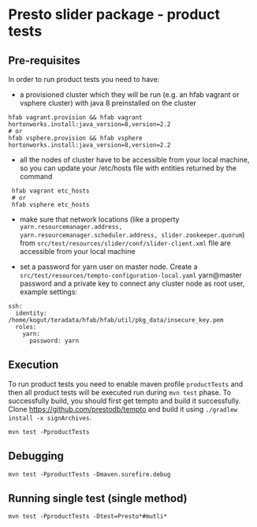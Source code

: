 # Presto slider package - product tests


## Pre-requisites

In order to run product tests you need to have: 

 * a provisioned cluster which they will be run (e.g. an hfab vagrant or vsphere cluster) with java 8 preinstalled on the cluster
 
```
hfab vagrant.provision && hfab vagrant hortonworks.install:java_version=8,version=2.2
# or
hfab vsphere.provision && hfab vsphere hortonworks.install:java_version=8,version=2.2
```

 * all the nodes of cluster have to be accessible from your local machine, so you can update your /etc/hosts file with entities returned by the command

```
 hfab vagrant etc_hosts
 # or
 hfab vsphere etc_hosts
```

 * make sure that network locations (like a property ```yarn.resourcemanager.address, yarn.resourcemanager.scheduler.address, slider.zookeeper.quorum```) from ```src/test/resources/slider/conf/slider-client.xml``` file are accessible from your local machine

 * set a password for yarn user on master node. Create a ```src/test/resources/tempto-configuration-local.yaml``` yarn@master password and a private key to connect any cluster node as root user, example settings:

```
ssh:
  identity: /home/kogut/teradata/hfab/hfab/util/pkg_data/insecure_key.pem
  roles:
    yarn:
      password: yarn
```

## Execution

To run product tests you need to enable maven profile ```productTests``` and then all product tests will be executed run during ```mvn test``` phase. To successfully build, you should first get tempto and build it successfully. Clone https://github.com/prestodb/tempto and build it using ```./gradlew install -x signArchives```.

```
mvn test -PproductTests
```

## Debugging

```
mvn test -PproductTests -Dmaven.surefire.debug
```

## Running single test (single method)

```
mvn test -PproductTests -Dtest=Presto*#mutli*
```
